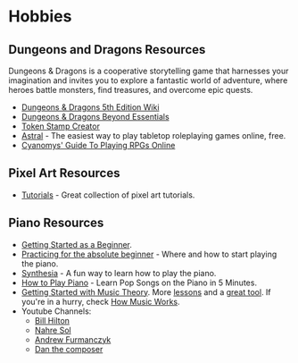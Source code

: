 # Hobbies

## Dungeons and Dragons Resources

Dungeons & Dragons is a cooperative storytelling game that harnesses your imagination and invites you to explore a fantastic world of adventure, where heroes battle monsters, find treasures, and overcome epic quests.

- [Dungeons & Dragons 5th Edition Wiki](http://dnd5e.wikidot.com/)
- [Dungeons & Dragons Beyond Essentials](https://www.dndbeyond.com/essentials)
- [Token Stamp Creator](tokenstamp)
- [Astral](https://www.astraltabletop.com/) - The easiest way to play tabletop roleplaying games online, free.
- [Cyanomys' Guide To Playing RPGs Online](https://paper.dropbox.com/doc/Cyanomys-Guide-To-Playing-RPGs-Online-v2.1.0-Ef83ststlhPqW0LELrgye#:h2=Cyanomys%E2%80%99-Guide-To-Playing-RPG)

## Pixel Art Resources

- [Tutorials](https://blog.studiominiboss.com/pixelart) - Great collection of pixel art tutorials.

## Piano Resources

- [Getting Started as a Beginner](https://www.reddit.com/r/piano/wiki/faq#wiki_getting_started_as_a_beginner).
- [Practicing for the absolute beginner](https://www.reddit.com/r/piano/comments/7porbg/practicing_for_the_absolute_beginner_where_and/) - Where and how to start playing the piano.
- [Synthesia](https://synthesiagame.com/) - A fun way to learn how to play the piano.
- [How to Play Piano](https://www.youtube.com/watch?v=gnMDpBQ_bDQ&app=desktop) - Learn Pop Songs on the Piano in 5 Minutes.
- [Getting Started with Music Theory](https://www.reddit.com/r/musictheory/wiki/faq/core/new_to_music_theory). More [lessons](https://www.musictheory.net/lessons) and a [great tool](https://play.google.com/store/apps/details?id=com.evilduck.musiciankit&hl=en). If you're in a hurry, check [How Music Works](https://www.lightnote.co/).
- Youtube Channels:
  - [Bill Hilton](https://www.youtube.com/user/billhiltonbiz)
  - [Nahre Sol](https://www.youtube.com/channel/UC8R8FRt1KcPiR-rtAflXmeg)
  - [Andrew Furmanczyk](https://www.youtube.com/channel/UCpzgTNTgQsR9YYsyOm3k3KQ)
  - [Dan the composer](https://www.youtube.com/user/danthecomposer/)
